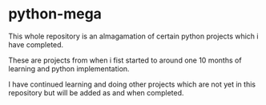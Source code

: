 # python-mega
This whole repository is an almagamation of certain python projects which i have completed.

These are projects from when i fist started to around one 10 months of learning and python implementation.

I have continued learning and doing other projects which are not yet in this repository but will be added as and when completed.
